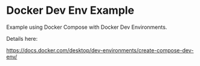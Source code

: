 # Docker Dev Env Example

Example using Docker Compose with Docker Dev Environments.

Details here:

https://docs.docker.com/desktop/dev-environments/create-compose-dev-env/
